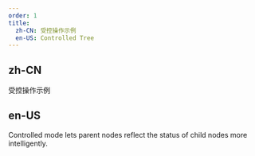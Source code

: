 ```yaml
---
order: 1
title:
  zh-CN: 受控操作示例
  en-US: Controlled Tree
---
```


## zh-CN

受控操作示例

## en-US

Controlled mode lets parent nodes reflect the status of child nodes more intelligently.

